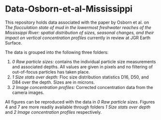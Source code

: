 # Data-Osborn-et-al-Mississippi

This repository holds data associated with the paper by Osborn et al. on *The flocculation state of mud in the lowermost freshwater reaches of the Mississippi River: spatial distribution of sizes, seasonal changes, and their impact on vertical concentration profiles* currently in review at JGR Earth Surface.

The data is grouped into the following three folders:
1. *0 Raw particle sizes:* contains the individual particle size measurements and associated depths. All values are given in pixels and no filtering of out-of-focus particles has taken place.
2. *1 Size stats over depth:* Floc size distribution statistics D16, D50, and D84 over the depth. Sizes are in microns.
3. *2 Image concentration profiles:* Corrected concentration data from the camera images.

All figures can be reproduced with the data in *0 Raw particle sizes*. Figures 4 and 7 are more readily available through folders *1 Size stats over depth* and *2 Image concentration profiles* respectively.
